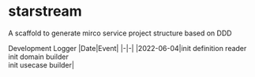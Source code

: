 # starstream
A scaffold to generate mirco service project structure based on DDD

Development Logger
|Date|Event|
|-|-|
|2022-06-04|init definition reader<br>init domain builder<br>init usecase builder|